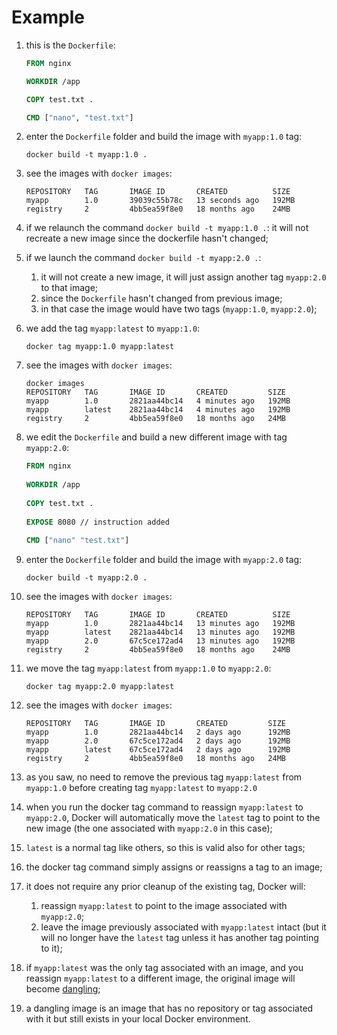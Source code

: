 # Example


1. this is the `Dockerfile`:

   ```dockerfile
   FROM nginx
   
   WORKDIR /app
   
   COPY test.txt .
   
   CMD ["nano", "test.txt"]
   ```

2. enter the `Dockerfile` folder and build the image with `myapp:1.0` tag:

   ```commandline
   docker build -t myapp:1.0 .
   ```

3. see the images with `docker images`:

   ```commandline
   REPOSITORY   TAG       IMAGE ID       CREATED          SIZE
   myapp        1.0       39039c55b78c   13 seconds ago   192MB
   registry     2         4bb5ea59f8e0   18 months ago    24MB
   ```

4. if we relaunch the command `docker build -t myapp:1.0 .`: it will not recreate a new image since the dockerfile hasn't changed;
5. if we launch the command `docker build -t myapp:2.0 .`:
   1. it will not create a new image, it will just assign another tag `myapp:2.0` to that image;
   2. since the `Dockerfile` hasn't changed from previous image;
   3. in that case the image would have two tags (`myapp:1.0`, `myapp:2.0`);
6. we add the tag `myapp:latest` to `myapp:1.0`:

   ```commandline
   docker tag myapp:1.0 myapp:latest
   ```

7. see the images with `docker images`:

   ```commandline
   docker images
   REPOSITORY   TAG       IMAGE ID       CREATED         SIZE
   myapp        1.0       2821aa44bc14   4 minutes ago   192MB
   myapp        latest    2821aa44bc14   4 minutes ago   192MB
   registry     2         4bb5ea59f8e0   18 months ago   24MB
   ```

8. we edit the `Dockerfile` and build a new different image with tag `myapp:2.0`:

   ```dockerfile
   FROM nginx
    
   WORKDIR /app
    
   COPY test.txt .
    
   EXPOSE 8080 // instruction added
    
   CMD ["nano" "test.txt"]
   ```

9. enter the `Dockerfile` folder and build the image with `myapp:2.0` tag:

   ```commandline
   docker build -t myapp:2.0 .
   ```

10. see the images with `docker images`:

    ```commandline
    REPOSITORY   TAG       IMAGE ID       CREATED          SIZE
    myapp        1.0       2821aa44bc14   13 minutes ago   192MB
    myapp        latest    2821aa44bc14   13 minutes ago   192MB
    myapp        2.0       67c5ce172ad4   13 minutes ago   192MB
    registry     2         4bb5ea59f8e0   18 months ago    24MB
    ```

11. we move the tag `myapp:latest` from `myapp:1.0` to `myapp:2.0`:

    ```commandline
    docker tag myapp:2.0 myapp:latest
    ```

12. see the images with `docker images`:

    ```commandline
    REPOSITORY   TAG       IMAGE ID       CREATED         SIZE
    myapp        1.0       2821aa44bc14   2 days ago      192MB
    myapp        2.0       67c5ce172ad4   2 days ago      192MB
    myapp        latest    67c5ce172ad4   2 days ago      192MB
    registry     2         4bb5ea59f8e0   18 months ago   24MB
    ```

13. as you saw, no need to remove the previous tag `myapp:latest` from `myapp:1.0` before creating tag `myapp:latest` to `myapp:2.0`
14. when you run the docker tag command to reassign `myapp:latest` to `myapp:2.0`, Docker will automatically move the `latest` tag to point to the new image (the one associated with `myapp:2.0` in this case);
15. `latest` is a normal tag like others, so this is valid also for other tags;
16. the docker tag command simply assigns or reassigns a tag to an image;
17. it does not require any prior cleanup of the existing tag, Docker will:
    1. reassign `myapp:latest` to point to the image associated with `myapp:2.0`;
    2. leave the image previously associated with `myapp:latest` intact (but it will no longer have the `latest` tag unless it has another tag pointing to it);
18. if `myapp:latest` was the only tag associated with an image, and you reassign `myapp:latest` to a different image, the original image will become [dangling](../../dangling/intro/intro.md);
19. a dangling image is an image that has no repository or tag associated with it but still exists in your local Docker environment.
